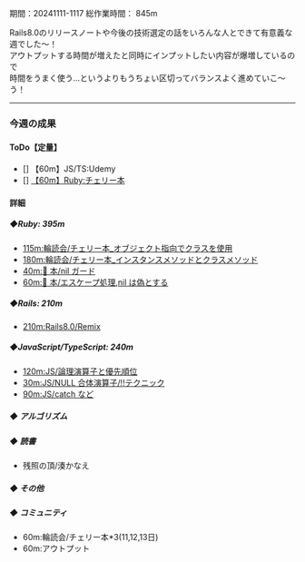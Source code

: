 期間：20241111-1117
総作業時間： 845m

Rails8.0のリリースノートや今後の技術選定の話をいろんな人とできて有意義な週でした〜！<br>
アウトプットする時間が増えたと同時にインプットしたい内容が爆増しているので<br>
時間をうまく使う...というよりもうちょい区切ってバランスよく進めていこ〜う！<br>

---

### 今週の成果

#### ToDo【定量】

- [] 【60m】JS/TS:Udemy
- [] [【60m】Ruby:チェリー本](https://github.com/yu-ka3028/TIL/blob/main/Ruby/202411101420_チェリー本.md)
#### 詳細

##### ◆Ruby: 395m

- [115m:輪読会/チェリー本\_オブジェクト指向でクラスを使用](https://github.com/yu-ka3028/TIL/blob/main/Ruby/202411111320.md)
- [180m:輪読会/チェリー本\_インスタンスメソッドとクラスメソッド](https://github.com/yu-ka3028/TIL/blob/main/Ruby/202411121340.md)
- [40m:🍒 本/nil ガード](https://github.com/yu-ka3028/TIL/blob/main/Ruby/202411122150.md)
- [60m:🍒 本/エスケープ処理,nil は偽とする](https://github.com/yu-ka3028/TIL/blob/main/Ruby/202411130845.md)

##### ◆Rails: 210m
- [210m:Rails8.0/Remix](https://chill-melon-c19.notion.site/rails8-0-13ed66877e088089a944dd90e6b36c98?pvs=4)

##### ◆JavaScript/TypeScript: 240m

- [120m:JS/論理演算子と優先順位](https://github.com/yu-ka3028/TIL/blob/main/JS%26TS/Udemy_JS/202411110900.md)
- [30m:JS/NULL 合体演算子/!!テクニック](https://github.com/yu-ka3028/TIL/blob/main/JS%26TS/Udemy_JS/202411112000.md)
- [90m:JS/catch など](https://github.com/yu-ka3028/TIL/blob/main/JS%26TS/Udemy_JS/202411121025.md)

##### ◆ アルゴリズム

##### ◆ 読書
- 残照の頂/湊かなえ

##### ◆ その他

##### ◆ コミュニティ

- 60m:輪読会/チェリー本*3(11,12,13日)
- 60m:アウトプット
